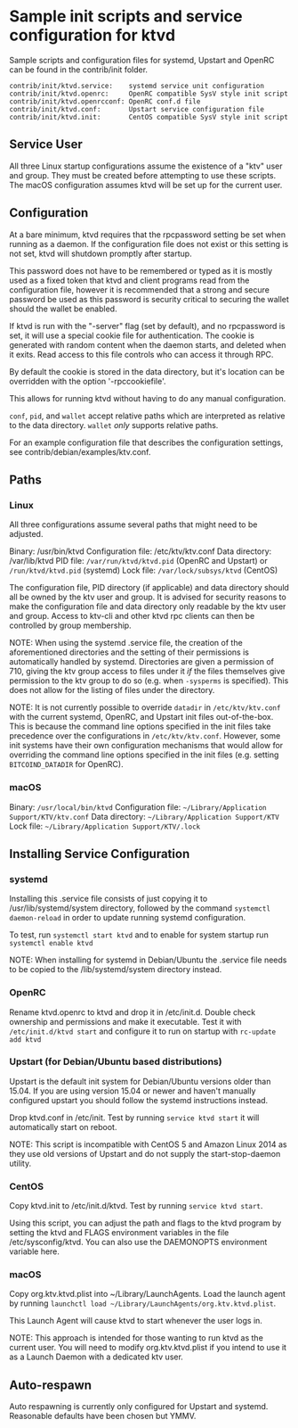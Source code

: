 Sample init scripts and service configuration for ktvd
==========================================================

Sample scripts and configuration files for systemd, Upstart and OpenRC
can be found in the contrib/init folder.

    contrib/init/ktvd.service:    systemd service unit configuration
    contrib/init/ktvd.openrc:     OpenRC compatible SysV style init script
    contrib/init/ktvd.openrcconf: OpenRC conf.d file
    contrib/init/ktvd.conf:       Upstart service configuration file
    contrib/init/ktvd.init:       CentOS compatible SysV style init script

Service User
---------------------------------

All three Linux startup configurations assume the existence of a "ktv" user
and group.  They must be created before attempting to use these scripts.
The macOS configuration assumes ktvd will be set up for the current user.

Configuration
---------------------------------

At a bare minimum, ktvd requires that the rpcpassword setting be set
when running as a daemon.  If the configuration file does not exist or this
setting is not set, ktvd will shutdown promptly after startup.

This password does not have to be remembered or typed as it is mostly used
as a fixed token that ktvd and client programs read from the configuration
file, however it is recommended that a strong and secure password be used
as this password is security critical to securing the wallet should the
wallet be enabled.

If ktvd is run with the "-server" flag (set by default), and no rpcpassword is set,
it will use a special cookie file for authentication. The cookie is generated with random
content when the daemon starts, and deleted when it exits. Read access to this file
controls who can access it through RPC.

By default the cookie is stored in the data directory, but it's location can be overridden
with the option '-rpccookiefile'.

This allows for running ktvd without having to do any manual configuration.

`conf`, `pid`, and `wallet` accept relative paths which are interpreted as
relative to the data directory. `wallet` *only* supports relative paths.

For an example configuration file that describes the configuration settings,
see contrib/debian/examples/ktv.conf.

Paths
---------------------------------

### Linux

All three configurations assume several paths that might need to be adjusted.

Binary:              /usr/bin/ktvd
Configuration file:  /etc/ktv/ktv.conf
Data directory:      /var/lib/ktvd
PID file:            `/var/run/ktvd/ktvd.pid` (OpenRC and Upstart) or `/run/ktvd/ktvd.pid` (systemd)
Lock file:           `/var/lock/subsys/ktvd` (CentOS)

The configuration file, PID directory (if applicable) and data directory
should all be owned by the ktv user and group.  It is advised for security
reasons to make the configuration file and data directory only readable by the
ktv user and group.  Access to ktv-cli and other ktvd rpc clients
can then be controlled by group membership.

NOTE: When using the systemd .service file, the creation of the aforementioned
directories and the setting of their permissions is automatically handled by
systemd. Directories are given a permission of 710, giving the ktv group
access to files under it _if_ the files themselves give permission to the
ktv group to do so (e.g. when `-sysperms` is specified). This does not allow
for the listing of files under the directory.

NOTE: It is not currently possible to override `datadir` in
`/etc/ktv/ktv.conf` with the current systemd, OpenRC, and Upstart init
files out-of-the-box. This is because the command line options specified in the
init files take precedence over the configurations in
`/etc/ktv/ktv.conf`. However, some init systems have their own
configuration mechanisms that would allow for overriding the command line
options specified in the init files (e.g. setting `BITCOIND_DATADIR` for
OpenRC).

### macOS

Binary:              `/usr/local/bin/ktvd`
Configuration file:  `~/Library/Application Support/KTV/ktv.conf`
Data directory:      `~/Library/Application Support/KTV`
Lock file:           `~/Library/Application Support/KTV/.lock`

Installing Service Configuration
-----------------------------------

### systemd

Installing this .service file consists of just copying it to
/usr/lib/systemd/system directory, followed by the command
`systemctl daemon-reload` in order to update running systemd configuration.

To test, run `systemctl start ktvd` and to enable for system startup run
`systemctl enable ktvd`

NOTE: When installing for systemd in Debian/Ubuntu the .service file needs to be copied to the /lib/systemd/system directory instead.

### OpenRC

Rename ktvd.openrc to ktvd and drop it in /etc/init.d.  Double
check ownership and permissions and make it executable.  Test it with
`/etc/init.d/ktvd start` and configure it to run on startup with
`rc-update add ktvd`

### Upstart (for Debian/Ubuntu based distributions)

Upstart is the default init system for Debian/Ubuntu versions older than 15.04. If you are using version 15.04 or newer and haven't manually configured upstart you should follow the systemd instructions instead.

Drop ktvd.conf in /etc/init.  Test by running `service ktvd start`
it will automatically start on reboot.

NOTE: This script is incompatible with CentOS 5 and Amazon Linux 2014 as they
use old versions of Upstart and do not supply the start-stop-daemon utility.

### CentOS

Copy ktvd.init to /etc/init.d/ktvd. Test by running `service ktvd start`.

Using this script, you can adjust the path and flags to the ktvd program by
setting the ktvd and FLAGS environment variables in the file
/etc/sysconfig/ktvd. You can also use the DAEMONOPTS environment variable here.

### macOS

Copy org.ktv.ktvd.plist into ~/Library/LaunchAgents. Load the launch agent by
running `launchctl load ~/Library/LaunchAgents/org.ktv.ktvd.plist`.

This Launch Agent will cause ktvd to start whenever the user logs in.

NOTE: This approach is intended for those wanting to run ktvd as the current user.
You will need to modify org.ktv.ktvd.plist if you intend to use it as a
Launch Daemon with a dedicated ktv user.

Auto-respawn
-----------------------------------

Auto respawning is currently only configured for Upstart and systemd.
Reasonable defaults have been chosen but YMMV.
